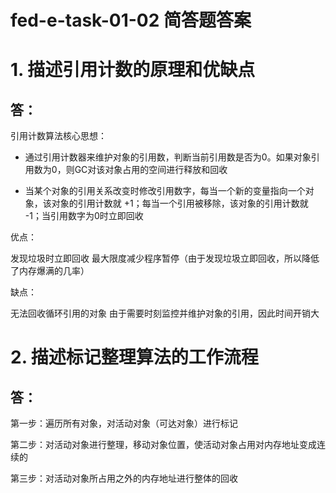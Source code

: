 # fed-e-task-01-02 简答题答案

# 1. 描述引用计数的原理和优缺点

## 答：

引用计数算法核心思想：

- 通过引用计数器来维护对象的引用数，判断当前引用数是否为0。如果对象引用数为0，则GC对该对象占用的空间进行释放和回收

- 当某个对象的引用关系改变时修改引用数字，每当一个新的变量指向一个对象，该对象的引用计数就 +1；每当一个引用被移除，该对象的引用计数就 -1；当引用数字为0时立即回收

优点：

发现垃圾时立即回收
最大限度减少程序暂停（由于发现垃圾立即回收，所以降低了内存爆满的几率）


缺点：

无法回收循环引用的对象
由于需要时刻监控并维护对象的引用，因此时间开销大

# 2. 描述标记整理算法的工作流程

## 答：

第一步：遍历所有对象，对活动对象（可达对象）进行标记

第二步：对活动对象进行整理，移动对象位置，使活动对象占用对内存地址变成连续的

第三步：对活动对象所占用之外的内存地址进行整体的回收